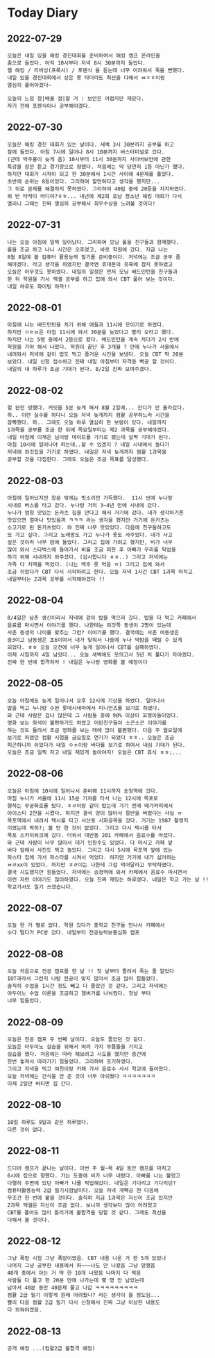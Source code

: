 # Today Diary

## 2022-07-29

    오늘은 내일 있을 해킹 경진대회를 준비하여서 해킹 캠프 온라인을
    줌으로 들었다. 아직 10시부터 저녁 8시 30분까지 들었다.
    웹 해킹 / 리버싱(프록시) / 포렌식 을 듣는데 너무 어려워서 죽을 뻔했다.
    내일 있을 경진대회에서 상은 못 타더라도 최선을 다해서 ㅂㅈㅎ이랑
    열심히 풀어야겠다~

    오늘의 느낌 점|배울 점|할 거 : 보안은 어렵지만 재밌다. 
    자기 전에 포렌식이나 공부해야겠다.

## 2022-07-30

    오늘은 해킹 경진 대회가 있는 날이다. 새벽 3시 30분까지 공부를 하고
    잠에 들었다. 아침 7시에 일어나 8시 10분까지 버스터미널로 갔다.
    (근데 박주홍이 늦게 옴) 10시부터 11시 30분까지 사이버보안에 관한
    특강을 잠깐 듣고 경기장으로 향했다. 처음에는 막 당연히 1등 아닌가 했다.
    하지만 대회가 시작이 되고 한 30분에서 1시간 사이에 4문제를 풀었다.
    초반에 순위는 8등이었다. 그리하여 할만하다고 생각을 했지만...
    그 뒤로 문제를 해결하지 못하였다. 그리하여 40팀 중에 20등을 차지하였다.
    뭐 반 타작이 어디야?ㅎㅎ... 내년에 제2회 호남 청소년 해킹 대회가 다시
    열리니 그때는 진짜 열심히 공부해서 최우수상을 노려볼 것이다!

## 2022-07-31 
   
    나는 오늘 아침에 일찍 일어났다. 그리하여 모닝 롤을 친구들과 함께했다.
    롤을 조금 하고 나니 시간은 오후였고, 바로 학원에 갔다. 지금 나는
    8월 8일에 볼 컴퓨터 활용능력 필기를 준비중이다. 저녁에는 조금 공부 좀 
    해야겠다. 라고 생각을 하였지만 결국엔 휴대폰의 유혹에 참지 못하였고
    오늘은 아무것도 못하였다. 내일의 일정은 먼저 모닝 배드민턴을 친구들과
    한 뒤 학원을 가서 엑셀 공부를 하고 집에 와서 CBT 풀어 보는 것이다.
    내일 하루도 화이팅 하자!!

## 2022-08-01

    아침에 나는 배드민턴을 치기 위해 애들과 11시에 모이기로 하였다.
    하지만 ㅇㅌㅂ은 아침 11시에 와서 30분을 늦었다고 빨리 오라고 했다.
    하지만 나는 5명 중에서 2등으로 왔다. 배드민턴을 계속 치다가 2시 반에
    학원을 가야 해서 나왔다. 학원이 끝난 후 3개월 ? 만에 누나가 서울에서
    내려와서 저녁에 같이 밥도 먹고 즐거운 시간을 보냈다. 오늘 CBT 딱 20분
    보았다. 내일 신청 접수하고 진짜 내일 아침부터 자격증 빡공 할 것이다.
    내일의 내 하루가 조금 기대가 된다. 8/2일 진짜 보여주겠다. 

## 2022-08-02

    헐 완전 망했다. 커밋을 5분 늦게 해서 8월 2일에... 잔디가 안 올라갔다.
    하.. 이런 실수를 하다니 오늘 저녁 늦게까지 컴활 공부하느라 시간을
    깜빡했다. 하.. 그래도 오늘 하루 열심히 한 보람이 있다. 내일까지
    1과목을 공부를 조금 한 뒤에 목요일부터는 제2 과목을 공부해야겠다.
    내일 아침에 이채은 님이랑 데이트를 가기로 했는데 살짝 기대가 된다.
    아침 10시에 일어나야 하는데..할 수 있겠지 ? 내일 시내에서 놀다가
    저녁에 외갓집을 가기로 하였다. 내일은 저녁 늦게까지 컴활 1과목을
    공부할 것을 다짐한다. 그래도 오늘은 조금 목표를 달성했다.

## 2022-08-03

    아침에 일어났지만 창문 밖에는 빗소리만 가득했다.  11시 반에 누나랑
    시내로 버스를 타고 갔다. 누나랑 거의 3~4년 만에 시내에 갔다.
    누나가 엄청 맛있는 돈카츠 집을 안다고 해서 거기에 갔다. 내가 생각하기론
    맛있으면 얼마나 맛있을까 ㅋㅋㅋ 라는 생각을 했지만 거기에 돈카츠는
    소고기로 된 돈카츠였다. 와 진짜 너무 맛있었다. 다음에 친구들하고도
    또 가고 싶다. 그리고 노래방도 가고 누나가 옷도 사주었다. 내가 사고 
    싶은 것이라 너무 맘에 들었다. 그리고 집에 가려고 했지만, 비가 너무 
    많이 와서 스타벅스에 들어가서 비를 조금 피한 후 아빠가 우리를 픽업을
    하기 위해 시내까지 와주셨다. (감사합니다 ㅎㅎ..) 그리고 저녁에는 
    가족 다 치맥을 먹었다. (나는 맥주 못 먹음 ㅠ) 그리고 집에 와서
    조금 쉬었다가 CBT 다시 시작하려고 한다. 오늘 저녁 1시간 CBT 1과목 마치고
    내일부터는 2과목 공부를 시작해야겠다 !!

## 2022-08-04

    8/4일은 삼촌 생신이라서 저녁에 같이 밥을 먹으러 갔다. 밥을 다 먹고 카페에서
    음료를 마시면서 이야기를 했다. 나한테는 외갓쪽 동생이 2명이 있는데
    사촌 동생의 나이를 맞추는 그런? 이야기를 했다. 결국에는 사촌 여동생은
    중3이고 남동생은 초6이여서 내가 맞춰서 나중에 누나 딱밤을 때릴 수 있게 
    되었다. ㅎㅎ 오늘 오전에 너무 늦게 일어나서 CBT를 실패하였다. 
    이제 시험까지 4일 남았다... 오늘 새벽에도 모의고사 5년 치 풀다가 자야겠다.
    진짜 한 번에 합격하자 ! 내일은 누나랑 영화를 볼 예정이다 

## 2022-08-05

    오늘 아침에도 늦게 일어나서 오후 12시에 기상을 하였다. 일어나서
    밥을 먹고 누나랑 수완 롯데시네마에서 미니언즈를 보기로 하였다.
    와 근데 사람은 겁나 많은데 그 사람들 중에 90% 이상이 꼬맹이들이었다.
    영화 보는 좌석이 불편하기도 하였고 어린친구들이 소곤소곤 이야기를
    하는 것도 들려서 조금 영화를 보는 데에 많이 불편했다. 다음 주 월요일에
    보기로 하였던 컴활 시험을 금요일로 연기가 되었다 ㅎㅎ.. 오늘은 조금 
    피곤하니까 쉬었다가 내일 ㅇㅊ이랑 바다를 보기로 하여서 내심 기대가 된다.
    오늘은 조금 일찍 자고 내일 재밌게 놀아야지! 오늘은 CBT 휴식 ㅎㅎ;...

## 2022-08-06

    오늘은 아침에 10시에 일어나서 준비해 11시까지 송정역에 갔다.
    마침 누나가 서울에 11시 15분 기차를 타서 나는 12시에 목포로
    향하는 무궁화호를 탔다. ㅎㄹ이랑 같이 탔는데 가기 전에 메가커피에서
    아이스티 2잔을 시켰다. 하지만 결국 양이 많아서 절반을 버렸다는 사실 ㅠ
    목포역에서 내려서 택시를 타고 서산동 시화골목을 갔다. 거기는 1987 촬영지
    이였는데 딱히?; 볼 만 한 것이 없었다. 그리고 다시 택시를 타서
    목포 스카이워크에 갔다. 더워서 대반동 201 카페에서 음료수를 마셨다.
    와 근데 사람이 너무 많아서 대기 인원수도 있었다. 다 마시고 카페 앞
    바다 앞에서 사진도 찍고 놀았다. 그리고 다시 5시에 목포역 앞에 있는
    파스타 집에 가서 파스타를 시켜서 먹었다. 하지만 거기에 내가 싫어하는 
    ㅂㄹxx이 있었다. 하지만 ㅎㄹ이는 나한테 그걸 먹어달라고 부탁하였다.
    결국 시도했지만 힘들었다. 저녁에는 송정역에 와서 카페에서 음료수 마시면서
    이런 저런 이야기도 많이하였다. 오늘 진짜 재밌는 하루였다. 내일은 학교 가는 날 !!
    학교가서도 일기 쓰겠습니다.

## 2022-08-07

    오늘 한 거 별로 없다. 학원 갔다가 중학교 친구들 만나서 카페에서
    수다 떨다가 PC방 갔다. 내일부터 전공능력보충심화 캠프

## 2022-08-08

    오늘 처음으로 전공 캠프를 한 날 !! 첫 날부터 졸려서 죽는 줄 알았다
    IOT과라서 그런지 나랑 전공이 맞지 않아서 조금 많이 힘들었다.
    솔직히 수업을 1시간 정도 빼고 다 졸았던 것 같다. 그리고 저녁에는
    아두이노 수업 이론을 조금하고 햄버거를 나눠줬다. 첫날 부터
    너무 힘들었다. 

## 2022-08-09

    오늘은 전공 캠프 두 번째 날이다. 오늘도 졸았던 것 같다.
    오늘은 아두이노 실습을 위해서 여러 가지 부품들을 가지고 
    실습을 했다. 처음에는 따라 해보려고 시도를 했지만 중간에 
    한번 놓쳐서 따라가기 힘들었다. 그리하여 포기하였다.
    그리고 저녁을 먹고 여친이랑 카페 가서 음료수 사서 학교에 들어왔다.
    오늘 저녁에는 간식을 안 준 것이 너무 아쉬웠다 ㅋㅋㅋㅋㅋㅋㅋ
    이제 2일만 버티면 집 간다.

## 2022-08-10

    10일 하루도 9일과 같은 하루였다.
    다른 것이 없다.
    


## 2022-08-11

    드디어 캠프가 끝나는 날이다. 이번 주 월~목 4일 동안 캠프를 마치고
    6시에 집으로 향했다. 가는 도중에 비가 너무 내렸다. 아빠를 나는 불렀고 
    다행히 주변에 있던 아빠가 나를 픽업해갔다. 내일은 기다리고 기다리던?
    컴퓨터활용능력 2급 필기시험날이다. 오늘 저녁 개빡공 한 다음에
    무조건 한 번에 붙을 것이다. 솔직히 지금 1과목은 자신이 조금 있지만
    2과목 엑셀은 자신이 조금 없다. 보니까 생각보다 많이 어려웠고
    CBT를 풀어도 많이 틀리기에 불합격을 당할 것 같다. 그래도 최선을
    다해서 볼 것이다.

## 2022-08-12

    그냥 폭망 시험 그냥 폭망이였음. CBT 내용 나온 거 한 5개 있었나 
    나머지 그냥 공부한 내용에서 하~~~나도 안 나왔음 그냥 망했음
    40개 중에서 아는 거 딱 한 10개 나왔음 나머지 다 찍음
    사람들 다 풀고 한 20분 만에 나가는데 몇 명 안 남았는데
    남아서 40분 동안 40문제 풀고 나감 ㅋㅋㅋㅋㅋㅋㅋㅋㅋ
    컴활 2급 필기 이렇게 원래 어려웠나? 라는 생각이 들 정도임...
    빨리 다음 컴활 2급 필기 다시 신청해서 진짜 그냥 이상한 내용도
    다 외워야겠음.

## 2022-08-13

    공개 예정 ...(컴활2급 불합격 예정)

    







